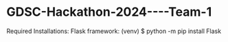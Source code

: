 # GDSC-Hackathon-2024----Team-1

Required Installations:
  Flask framework: (venv) $ python -m pip install Flask
